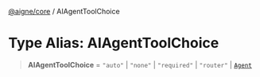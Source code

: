[@aigne/core](../wiki/Home) / AIAgentToolChoice

# Type Alias: AIAgentToolChoice

> **AIAgentToolChoice** = `"auto"` \| `"none"` \| `"required"` \| `"router"` \| [`Agent`](../wiki/Class.Agent)
